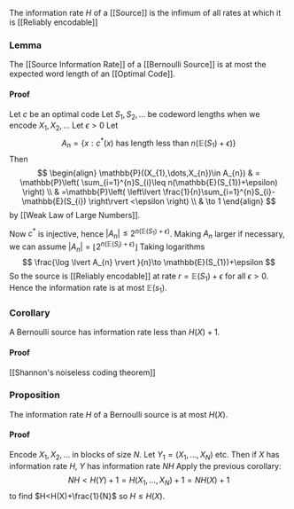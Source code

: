 The information rate $H$ of a [[Source]] is the infimum of all rates at which it is [[Reliably encodable]]
### Lemma
The [[Source Information Rate]] of a [[Bernoulli Source]] is at most the expected word length of an [[Optimal Code]].
#### Proof
Let $c$ be an optimal code
Let $S_{1},S_{2},\dots$ be codeword lengths when we encode $X_{1},X_{2},\dots$
Let $\epsilon>0$
Let 
$$
A_{n}=\{ x : c^{*}(x) \text{ has length less than }n(\mathbb{E}(S_{1})+\epsilon) \}
$$
Then
$$
\begin{align}
\mathbb{P}((X_{1},\dots,X_{n})\in A_{n})  &  = \mathbb{P}\left( \sum_{i=1}^{n}S_{i}\leq n(\mathbb{E}(S_{1})+\epsilon) \right) \\
 & =\mathbb{P}\left( \left\lvert  \frac{1}{n}\sum_{i=1}^{n}S_{i}-\mathbb{E}(S_{i})  \right\rvert <\epsilon \right) \\
 & \to 1 
\end{align}
$$
by [[Weak Law of Large Numbers]].

Now $c^{*}$ is injective, hence $\lvert A_{n} \rvert\leq 2^{n(\mathbb{E}(S_{1})+\epsilon)}$. 
Making $A_{n}$ larger if necessary, we can assume $\lvert A_{n} \rvert=\lfloor 2^{n(\mathbb{E}(S_{i})+\epsilon)} \rfloor$
Taking logarithms 
$$
\frac{\log \lvert A_{n} \rvert }{n}\to \mathbb{E}(S_{1})+\epsilon
$$
So the source is [[Reliably encodable]] at rate $r=\mathbb{E}(S_{1})+\epsilon$ for all $\epsilon>0$. 
Hence the information rate is at most $\mathbb{E}(s_{1})$.
### Corollary
A Bernoulli source has information rate less than $H(X)+1$.
#### Proof
[[Shannon's noiseless coding theorem]]
### Proposition
The information rate $H$ of a Bernoulli source is at most $H(X)$. 
#### Proof
Encode $X_{1},X_{2},\dots$ in blocks of size $N$. Let $Y_{1}=(X_{1},\dots,X_{N})$ etc. 
Then if $X$ has information rate $H$, $Y$ has information rate $NH$
Apply the previous corollary:
$$
NH<H(Y)+1=H(X_{1},\dots,X_{N})+1=NH(X)+1
$$
to find $H<H(X)+\frac{1}{N}$ so $H\leq H(X)$.